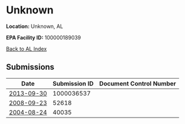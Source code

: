 # Unknown

**Location:** Unknown, AL

**EPA Facility ID:** 100000189039

[Back to AL Index](../../index.md)

## Submissions

| Date | Submission ID | Document Control Number |
|------|--------------|-------------------------|
| [2013-09-30](submissions/1000036537.md) | 1000036537 |  |
| [2008-09-23](submissions/52618.md) | 52618 |  |
| [2004-08-24](submissions/40035.md) | 40035 |  |
